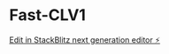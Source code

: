 # Fast-CLV1

[Edit in StackBlitz next generation editor ⚡️](https://stackblitz.com/~/github.com/SecteurA/Fast-CLV1)